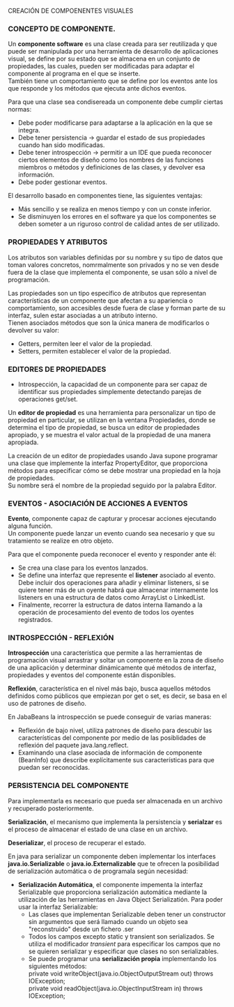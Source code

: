 CREACIÓN DE COMPOENENTES VISUALES
### CONCEPTO DE COMPONENTE.
Un **componente software** es una clase creada para ser reutilizada y que puede ser manipulada por una herramienta de desarrollo de aplicaciones visual, se define por su estado que se almacena en un conjunto de propiedades, las cuales, pueden ser modificadas para adaptar el componente al programa en el que se inserte.  
También tiene un comportamiento que se define por los eventos ante los que responde y los métodos que ejecuta ante dichos eventos.  

Para que una clase sea condisereada un componente debe cumplir ciertas normas:
  - Debe poder modificarse para adaptarse a la aplicación en la que se integra.
  - Debe tener persistencia -> guardar el estado de sus propiedades cuando han sido modificadas.
  - Debe tener introspección -> permitir a un IDE que pueda reconocer ciertos elementos de diseño como los nombres de las funciones miembros o métodos y definiciones de las clases, y devolver esa información.
  - Debe poder gestionar eventos.

El desarrollo basado en componentes tiene, las siguientes ventajas:
  - Más sencillo y se realiza en menos tiempo y con un conste inferior.
  - Se disminuyen los errores en el software ya que los componentes se deben someter a un riguroso control de calidad antes de ser utilizado.


### PROPIEDADES Y ATRIBUTOS
Los atributos son variables definidas por su nombre y su tipo de datos que toman valores concretos, nomrmalmente son privados y no se ven desde fuera de la clase que implementa el componente, se usan sólo a nivel de programación.  

Las propiedades son un tipo específico de atributos que representan características de un componente que afectan a su apariencia o comportamiento, son accesibles desde fuera de clase y forman parte de su interfaz, sulen estar asociadas a un atributo interno.  
Tienen asociados métodos que son la única manera de modificarlos o devolver su valor:
  - Getters, permiten leer el valor de la propiedad.
  - Setters, permiten establecer el valor de la propiedad.


### EDITORES DE PROPIEDADES

* Introspección, la capacidad de un componente para ser capaz de identificar sus propiedades simplemente detectando parejas de operaciones get/set.
  
Un **editor de propiedad** es una herramienta para personalizar un tipo de propiedad en particular, se utilizan en la ventana Propiedades, donde se determina el tipo de propiedad, se busca un editor de propiedades apropiado, y se muestra el valor actual de la propiedad de una manera apropiada.  

La creación de un editor de propiedades usando Java supone programar una clase que implemente la interfaz PropertyEditor, que proporciona métodos para especificar cómo se debe mostrar una propiedad en la hoja de propiedades.  
Su nombre será el nombre de la propiedad seguido por la palabra Editor.


### EVENTOS - ASOCIACIÓN DE ACCIONES A EVENTOS
**Evento**, componente capaz de capturar y procesar acciones ejecutando alguna función.  
Un componente puede lanzar un evento cuando sea necesario y que su tratamiento se realize en otro objeto.
  
Para que el componente pueda reconocer el evento y responder ante él:
  - Se crea una clase para los eventos lanzados.
  - Se define una interfaz que represente el **listener** asociado al evento.  
Debe incluir dos operaciones para añadir y eliminar listeners, si se quiere tener más de un oyente habrá que almacenar internamente los listeners en una estructura de datos como ArrayList o LinkedList.
  - Finalmente, recorrer la estructura de datos interna llamando a la operación de procesamiento del evento de todos los oyentes registrados.


### INTROSPECCIÓN - REFLEXIÓN
**Introspección** una característica que permite a las herramientas de programación visual arrastrar y soltar un componente en la zona de diseño de una aplicación y determinar dinámicamente qué métodos de interfaz, propiedades y eventos del componente están disponibles.
  
**Reflexión**, característica en el nivel más bajo, busca aquellos métodos definidos como públicos que empiezan por get o set, es decir, se basa en el uso de patrones de diseño.  

En JabaBeans la introspección se puede conseguir de varias maneras:
  - Reflexión de bajo nivel, utiliza patrones de diseño para descubir las características del componente por medio de las posiblidades de reflexión del paquete java.lang.reflect.
  - Examinando una clase asociada de información de componente (BeanInfo) que describe explícitamente sus características para que puedan ser reconocidas.


### PERSISTENCIA DEL COMPONENTE
Para implementarla es necesario que pueda ser almacenada en un archivo y recuperado posteriormente.

**Serialización**, el mecanismo que implementa la persistencia y **serialzar** es el proceso de almacenar el estado de una clase en un archivo.  

**Deserializar**, el proceso de recuperar el estado.

En java para serializar un componente deben implementar los interfaces **java.io.Serializable** o **java.io.Externalizable** que te ofrecen la posibilidad de serialización automática o de programala según necesidad:
  * **Serialización Automática**, el componente impementa la interfaz Serializable que proporciona serialización automática mediante la utilización de las herramientas en Java Object Serializatión.
Para poder usar la interfaz Serializable:
    - Las clases que implementan Serializable deben tener un constructor sin argumentos que será llamado cuando un objeto sea "reconstruido" desde un fichero .ser
    - Todos los campos excepto static y transient son serializados.
      Se utiliza el modificador *transient* para especificar los campos que no se quieren serializar y especificar que clases no son serializables.
    - Se puede programar una **serialización propia** implementando los siguientes métodos:  
    private void writeObject(java.io.ObjectOutputStream out) throws IOException;  
    private void readObject(java.io.ObjectInputStream in) throws IOException;


























